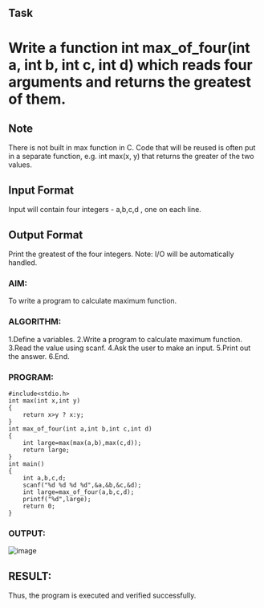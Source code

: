 ## Task

# Write a function int max_of_four(int a, int b, int c, int d) which reads four arguments and returns the greatest of them.

## Note

There is not built in max function in C. Code that will be reused is often put in a separate function, e.g. int max(x, y) that returns the greater of the two values.

## Input Format

Input will contain four integers - a,b,c,d , one on each line.

## Output Format

Print the greatest of the four integers.
Note: I/O will be automatically handled.

### AIM:
To write a program to calculate maximum function.

### ALGORITHM:
1.Define a variables.
2.Write a program to calculate maximum function.
3.Read the value using scanf.
4.Ask the user to make an input.
5.Print out the answer.
6.End.

### PROGRAM:
```
#include<stdio.h>
int max(int x,int y)
{
    return x>y ? x:y;
}
int max_of_four(int a,int b,int c,int d)
{
    int large=max(max(a,b),max(c,d));
    return large;
}
int main()
{
    int a,b,c,d;
    scanf("%d %d %d %d",&a,&b,&c,&d);
    int large=max_of_four(a,b,c,d);
    printf("%d",large);
    return 0;
}
```
### OUTPUT:
![image](https://github.com/user-attachments/assets/bde4b98f-4a60-4efc-bb34-a3e6f5b5e108)

## RESULT:
Thus, the program is executed and verified successfully.
